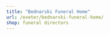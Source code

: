 ```yaml
---
title: "Bednarski Funeral Home"
url: /exeter/bednarski-funeral-home/
shop: funeral directors
---
```


